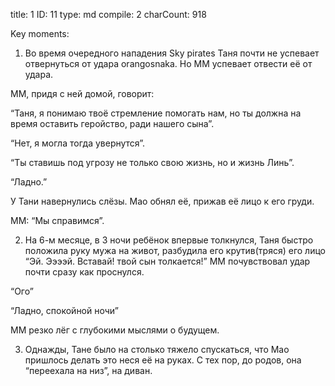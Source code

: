 title:          1
ID:             11
type:           md
compile:        2
charCount:      918


Key moments:

1. Во время очередного нападения Sky pirates Таня почти не успевает отвернуться от удара orangosnakа. Но ММ успевает отвести её от удара.

ММ, придя с ней домой, говорит:

“Таня, я понимаю твоё стремление помогать нам, но ты должна на время оставить геройство, ради нашего сына”.

“Нет, я могла тогда увернутся”.

“Ты ставишь под угрозу не только свою жизнь, но и жизнь Линь”.

“Ладно.”

У Тани навернулись слёзы. Мао обнял её, прижав её лицо к его груди.

ММ: “Мы справимся”.

2. На 6-м месяце, в 3 ночи ребёнок впервые толкнулся, Таня быстро положила руку мужа на живот, разбудила его крутив(тряся) его лицо “Эй. Ээээй. Вставай! твой сын толкается!” ММ почувствовал удар почти сразу как проснулся.

“Ого” 

“Ладно, спокойной ночи”

ММ резко лёг с глубокими мыслями о будущем.

3. Однажды, Тане было на столько тяжело спускаться, что Мао пришлось делать это неся её на руках. С тех пор, до родов, она “переехала на низ”, на диван.